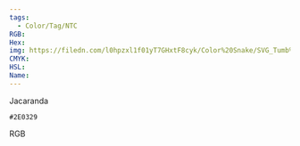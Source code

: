 ```yaml
---
tags:
  - Color/Tag/NTC
RGB:
Hex:
img: https://filedn.com/l0hpzxl1f01yT7GHxtF8cyk/Color%20Snake/SVG_Tumb%20Mass%20No%20Name/2E0329.svg
CMYK:
HSL:
Name:
---
```

Jacaranda
```palette
#2E0329
```
RGB
